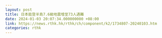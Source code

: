 ```yaml
---
layout: post
title: 日本能登半島7.6級地震增至73人遇難
date: 2024-01-03 20:07:34.000000000 +08:00
link: https://news.rthk.hk/rthk/ch/component/k2/1734807-20240103.htm
categories: rthk
---
```



